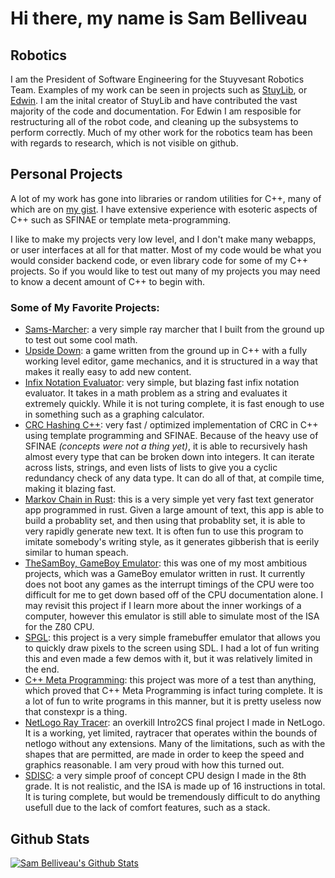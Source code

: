 # Hi there, my name is Sam Belliveau

## Robotics

I am the President of Software Engineering for the Stuyvesant Robotics Team. Examples of my work can be seen in projects such as [StuyLib](https://github.com/StuyPulse/StuyLib), or [Edwin](https://github.com/StuyPulse/Edwin). I am the inital creator of StuyLib and have contributed the vast majority of the code and documentation. For Edwin I am resposible for restructuring all of the robot code, and cleaning up the subsystems to perform correctly. Much of my other work for the robotics team has been with regards to research, which is not visible on github.

## Personal Projects

A lot of my work has gone into libraries or random utilities for C++, many of which are on [my gist](https://gist.github.com/Sam-Belliveau). I have extensive experience with esoteric aspects of C++ such as SFINAE or template meta-programming. 

I like to make my projects very low level, and I don't make many webapps, or user interfaces at all for that matter. Most of my code would be what you would consider backend code, or even library code for some of my C++ projects. So if you would like to test out many of my projects you may need to know a decent amount of C++ to begin with.

### Some of My Favorite Projects:

- [Sams-Marcher](https://github.com/Sam-Belliveau/Sams-Marcher): a very simple ray marcher that I built from the ground up to test out some cool math.
- [Upside Down](https://github.com/Sam-Belliveau/Upside-Down): a game written from the ground up in C++ with a fully working level editor, game mechanics, and it is structured in a way that makes it really easy to add new content.
- [Infix Notation Evaluator](https://gist.github.com/Sam-Belliveau/3c90f0f05368f0e5dbb0c9a0b37e1025): very simple, but blazing fast infix notation evaluator. It takes in a math problem as a string and evaluates it extremely quickly. While it is not turing complete, it is fast enough to use in something such as a graphing calculator. 
- [CRC Hashing C++](https://gist.github.com/Sam-Belliveau/72ba4a8710324ce7a1ac1789d64ec831): very fast / optimized implementation of CRC in C++ using template programming and SFINAE. Because of the heavy use of SFINAE _(concepts were not a thing yet)_, it is able to recursively hash almost every type that can be broken down into integers. It can iterate across lists, strings, and even lists of lists to give you a cyclic redundancy check of any data type. It can do all of that, at compile time, making it blazing fast.
- [Markov Chain in Rust](https://github.com/Sam-Belliveau/Markov-Chain): this is a very simple yet very fast text generator app programmed in rust. Given a large amount of text, this app is able to build a probablity set, and then using that probablity set, it is able to very rapidly generate new text. It is often fun to use this program to imitate somebody's writing style, as it generates gibberish that is eerily similar to human speach.
- [TheSamBoy, GameBoy Emulator](https://github.com/Sam-Belliveau/TheSamBoy): this was one of my most ambitious projects, which was a GameBoy emulator written in rust. It currently does not boot any games as the interrupt timings of the CPU were too difficult for me to get down based off of the CPU documentation alone. I may revisit this project if I learn more about the inner workings of a computer, however this emulator is still able to simulate most of the ISA for the Z80 CPU.
- [SPGL](https://github.com/Sam-Belliveau/SPGL): this project is a very simple framebuffer emulator that allows you to quickly draw pixels to the screen using SDL. I had a lot of fun writing this and even made a few demos with it, but it was relatively limited in the end.
- [C++ Meta Programming](https://github.com/Sam-Belliveau/CPP-Meta-Programing): this project was more of a test than anything, which proved that C++ Meta Programming is infact turing complete. It is a lot of fun to write programs in this manner, but it is pretty useless now that constexpr is a thing.
- [NetLogo Ray Tracer](https://gist.github.com/Sam-Belliveau/f266a54d3523843563b2b172dee71b53): an overkill Intro2CS final project I made in NetLogo. It is a working, yet limited, raytracer that operates within the bounds of netlogo without any extensions. Many of the limitations, such as with the shapes that are permitted, are made in order to keep the speed and graphics reasonable. I am very proud with how this turned out.
- [SDISC](https://github.com/Sam-Belliveau/SDISC): a very simple proof of concept CPU design I made in the 8th grade. It is not realistic, and the ISA is made up of 16 instructions in total. It is turing complete, but would be tremendously difficult to do anything usefull due to the lack of comfort features, such as a stack.

## Github Stats

[![Sam Belliveau's Github Stats](https://github-readme-stats.vercel.app/api?username=Sam-Belliveau&count_private=true)](https://github.com/Sam-Belliveau)
